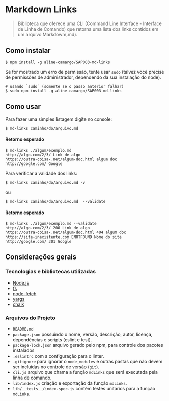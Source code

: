 # Markdown Links

> Biblioteca que oferece uma CLI (Command Line Interface - Interface de Linha de Comando) que retorna uma lista dos links contidos em um arquivo Markdown(.md).

## Como instalar

    $ npm install -g aline-camargo/SAP003-md-links

    
Se for mostrado um erro de permissão, tente usar `sudo` (talvez você precise de permissões
de administrador, dependendo da sua instalação do node).

```console
# usando `sudo` (somente se o passo anterior falhar)
$ sudo npm install -g aline-camargo/SAP003-md-links
```

## Como usar

Para fazer uma simples listagem digite no console:

    $ md-links caminho/do/arquivo.md

#### Retorno esperado


```console
$ md-links ./algum/exemplo.md
http://algo.com/2/3/ Link de algo
https://outra-coisa-.net/algum-doc.html algum doc
http://google.com/ Google
```

Para verificar a validade dos links:

    $ md-links caminho/do/arquivo.md -v

ou

    $ md-links caminho/do/arquivo.md  --validate

#### Retorno esperado


```console
$ md-links ./algum/exemplo.md --validate
http://algo.com/2/3/ 200 Link de algo
https://outra-coisa-.net/algum-doc.html 404 algum doc
https://site-inexistente.com ENOTFOUND Nome do site
http://google.com/ 301 Google
```

## Considerações gerais

### Tecnologias e bibliotecas utilizadas

* [Node.js](https://nodejs.org/)
* [fs](https://nodejs.org/api/fs.html)
* [node-fetch](https://www.npmjs.com/package/node-fetch)
* [yargs](https://www.npmjs.com/package/yargs)
* [chalk](https://www.npmjs.com/package/chalk)

### Arquivos do Projeto


* `README.md`
* `package.json` possuindo o nome, versão, descrição, autor, licença,
  dependências e scripts (eslint e test).
* `package-lock.json` arquivo gerado pelo npm, para controle dos pacotes instalados
* `.eslintrc` com a configuração para o linter.
* `.gitignore` para ignorar o `node_modules` e outras pastas que não devem ser incluídas no controle de versão (`git`).
* `cli.js` arquivo que chama a função `mdLinks` que será executada pela linha de comando.
* `lib/index.js` criação e exportação da função `mdLinks`.
* `lib/__tests__/index.spec.js` contém testes unitários para a função `mdLinks`.
